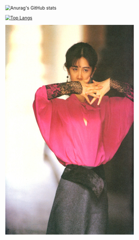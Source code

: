 ![Anurag's GitHub stats](https://github-readme-stats.vercel.app/api?username=kuanyi0226&show_icons=true&theme=radical)

[![Top Langs](https://github-readme-stats.vercel.app/api/top-langs/?username=kuanyi0226&layout=compact&theme=radical)](https://github.com/anuraghazra/github-readme-stats)

<img width="405" height="657" src="https://github.com/kuanyi0226/kuanyi0226/blob/main/image008.jpg"/>
